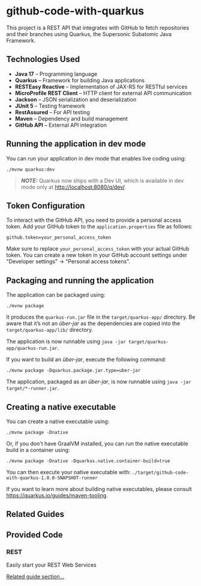 # github-code-with-quarkus

This project is a REST API that integrates with GitHub to fetch repositories and their branches using Quarkus, the Supersonic Subatomic Java Framework.

## Technologies Used

- **Java 17** – Programming language
- **Quarkus** – Framework for building Java applications
- **RESTEasy Reactive** – Implementation of JAX-RS for RESTful services
- **MicroProfile REST Client** – HTTP client for external API communication
- **Jackson** – JSON serialization and deserialization
- **JUnit 5** – Testing framework
- **RestAssured** – For API testing
- **Maven** – Dependency and build management
- **GitHub API** – External API integration

## Running the application in dev mode

You can run your application in dev mode that enables live coding using:

```shell script
./mvnw quarkus:dev
```

> **_NOTE:_**  Quarkus now ships with a Dev UI, which is available in dev mode only at <http://localhost:8080/q/dev/>.

## Token Configuration

To interact with the GitHub API, you need to provide a personal access token. Add your GitHub token to the `application.properties` file as follows:

```properties script
github.token=your_personal_access_token
```
Make sure to replace `your_personal_access_token` with your actual GitHub token. You can create a new token in your GitHub account settings under "Developer settings" → "Personal access tokens".
## Packaging and running the application

The application can be packaged using:

```shell script
./mvnw package
```

It produces the `quarkus-run.jar` file in the `target/quarkus-app/` directory.
Be aware that it’s not an _über-jar_ as the dependencies are copied into the `target/quarkus-app/lib/` directory.

The application is now runnable using `java -jar target/quarkus-app/quarkus-run.jar`.

If you want to build an _über-jar_, execute the following command:

```shell script
./mvnw package -Dquarkus.package.jar.type=uber-jar
```

The application, packaged as an _über-jar_, is now runnable using `java -jar target/*-runner.jar`.

## Creating a native executable

You can create a native executable using:

```shell script
./mvnw package -Dnative
```

Or, if you don't have GraalVM installed, you can run the native executable build in a container using:

```shell script
./mvnw package -Dnative -Dquarkus.native.container-build=true
```

You can then execute your native executable with: `./target/github-code-with-quarkus-1.0.0-SNAPSHOT-runner`

If you want to learn more about building native executables, please consult <https://quarkus.io/guides/maven-tooling>.

## Related Guides

## Provided Code

### REST

Easily start your REST Web Services

[Related guide section...](https://quarkus.io/guides/getting-started-reactive#reactive-jax-rs-resources)

